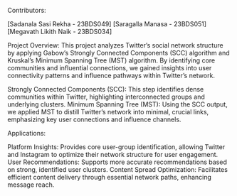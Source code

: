 Contributors:

[Sadanala Sasi Rekha - 23BDS049]
[Saragalla Manasa - 23BDS051]
[Megavath Likith Naik - 23BDS034]

Project Overview:
This project analyzes Twitter’s social network structure by applying Gabow’s Strongly Connected Components (SCC) algorithm and Kruskal’s Minimum Spanning Tree (MST) algorithm. By identifying core communities and influential connections, we gained insights into user connectivity patterns and influence pathways within Twitter’s network.

Strongly Connected Components (SCC): This step identifies dense communities within Twitter, highlighting interconnected groups and underlying clusters.
Minimum Spanning Tree (MST): Using the SCC output, we applied MST to distill Twitter’s network into minimal, crucial links, emphasizing key user connections and influence channels.

Applications:

Platform Insights: Provides core user-group identification, allowing Twitter and Instagram to optimize their network structure for user engagement.
User Recommendations: Supports more accurate recommendations based on strong, identified user clusters.
Content Spread Optimization: Facilitates efficient content delivery through essential network paths, enhancing message reach.
